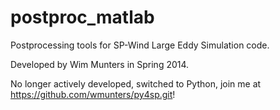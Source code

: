 postproc_matlab
===============
Postprocessing tools for SP-Wind Large Eddy Simulation code.

Developed by Wim Munters in Spring 2014.

No longer actively developed, switched to Python, join me at https://github.com/wmunters/py4sp.git!
